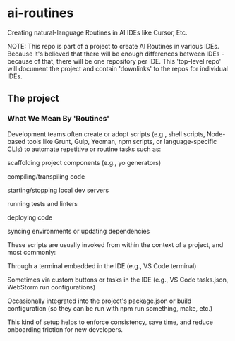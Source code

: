 # ai-routines
Creating natural-language Routines in AI IDEs like Cursor, Etc.

NOTE: This repo is part of a project to create AI Routines in various IDEs.  Because it's believed that there will be enough differences between IDEs - because of that, there will be one repository per IDE.  This 'top-level repo' will document the project and contain 'downlinks' to the repos for individual IDEs.

## The project
### What We Mean By 'Routines'
Development teams often create or adopt scripts (e.g., shell scripts, Node-based tools like Grunt, Gulp, Yeoman, npm scripts, or language-specific CLIs) to automate repetitive or routine tasks such as:

scaffolding project components (e.g., yo generators)

compiling/transpiling code

starting/stopping local dev servers

running tests and linters

deploying code

syncing environments or updating dependencies

These scripts are usually invoked from within the context of a project, and most commonly:

Through a terminal embedded in the IDE (e.g., VS Code terminal)

Sometimes via custom buttons or tasks in the IDE (e.g., VS Code tasks.json, WebStorm run configurations)

Occasionally integrated into the project's package.json or build configuration (so they can be run with npm run something, make, etc.)

This kind of setup helps to enforce consistency, save time, and reduce onboarding friction for new developers.
